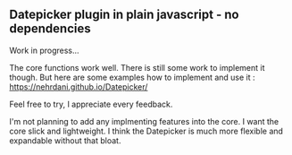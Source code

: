 ## Datepicker plugin in plain javascript - no dependencies

Work in progress...

The core functions work well.
There is still some work to implement it though.
But here are some examples how to implement and use it :
https://nehrdani.github.io/Datepicker/

Feel free to try, I appreciate every feedback.

I'm not planning to add any implmenting features into the core.
I want the core slick and lightweight.
I think the Datepicker is much more flexible and expandable without that bloat.